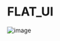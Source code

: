 # FLAT_UI
![image](https://github.com/AZRAELSANTI/DOCK-BAR-FLAT-UI/assets/83638372/5127bdfc-f98b-4927-a02f-c506844aa426)

